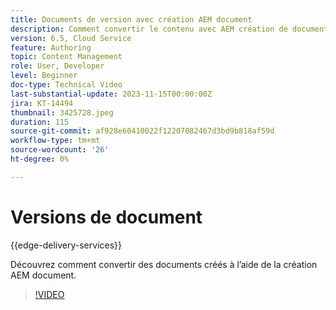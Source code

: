 ```yaml
---
title: Documents de version avec création AEM document
description: Comment convertir le contenu avec AEM création de documents.
version: 6.5, Cloud Service
feature: Authoring
topic: Content Management
role: User, Developer
level: Beginner
doc-type: Technical Video
last-substantial-update: 2023-11-15T00:00:00Z
jira: KT-14494
thumbnail: 3425728.jpeg
duration: 115
source-git-commit: af928e60410022f12207082467d3bd9b818af59d
workflow-type: tm+mt
source-wordcount: '26'
ht-degree: 0%

---
```



# Versions de document

{{edge-delivery-services}}

Découvrez comment convertir des documents créés à l’aide de la création AEM document.

>[!VIDEO](https://video.tv.adobe.com/v/3425728/?learn=on)
